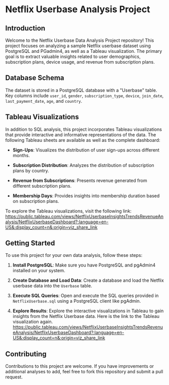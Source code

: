# Netflix Userbase Analysis Project

## Introduction

Welcome to the Netflix Userbase Data Analysis Project repository! This project focuses on analyzing a sample Netflix userbase dataset using PostgreSQL and PGadmin4, as well as a Tableau visualization. The primary goal is to extract valuable insights related to user demographics, subscription plans, device usage, and revenue from subscription plans.

## Database Schema

The dataset is stored in a PostgreSQL database with a "Userbase" table. Key columns include `user_id`, `gender`, `subscription_type`, `device`, `join_date`, `last_payment_date`, `age`, and `country`.

## Tableau Visualizations

In addition to SQL analysis, this project incorporates Tableau visualizations that provide interactive and informative representations of the data. The following Tableau sheets are available as well as the complete dashboard:

- **Sign-Ups**: Visualizes the distribution of user sign-ups across different months.

- **Subscription Distribution**: Analyzes the distribution of subscription plans by country.

- **Revenue from Subscriptions**: Presents revenue generated from different subscription plans.

- **Membership Days**: Provides insights into membership duration based on subscription plans.

To explore the Tableau visualizations, visit the following link: https://public.tableau.com/views/NetflixUserbaseInsightsTrendsRevenueAnalysis/NetflixUserbaseDashboard?:language=en-US&:display_count=n&:origin=viz_share_link

## Getting Started

To use this project for your own data analysis, follow these steps:

1. **Install PostgreSQL**: Make sure you have PostgreSQL and pgAdmin4 installed on your system.

2. **Create Database and Load Data**: Create a database and load the Netflix userbase data into the `Userbase` table.

3. **Execute SQL Queries**: Open and execute the SQL queries provided in `NetflixUserbase.sql` using a PostgreSQL client like pgAdmin.

4. **Explore Results**: Explore the interactive visualizations in Tableau to gain insights from the Netflix Userbase data. Here is the link to the Tableau visualization again.
https://public.tableau.com/views/NetflixUserbaseInsightsTrendsRevenueAnalysis/NetflixUserbaseDashboard?:language=en-US&:display_count=n&:origin=viz_share_link

## Contributing

Contributions to this project are welcome. If you have improvements or additional analyses to add, feel free to fork this repository and submit a pull request.
